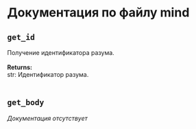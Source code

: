 # Документация по файлу mind

## `get_id`<br>
Получение идентификатора разума.<br>
<br>
**Returns:**<br>
str: Идентификатор разума.<br>
<br>
## `get_body`
*Документация отсутствует*

